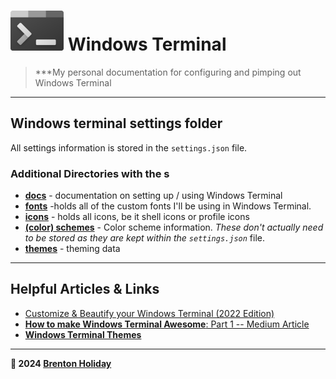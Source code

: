 # ![Windows Terminal Icon](https://raw.githubusercontent.com/8rents/_/i/h1/windows-terminal.png) Windows Terminal 

> ***My personal documentation for configuring and pimping out Windows Terminal

---

## Windows terminal settings folder

All settings information is stored in the `settings.json` file. 

### Additional Directories with the s

- [**docs**](docs/) - documentation on setting up / using Windows Terminal
- [**fonts**](fonts/) -holds all of the custom fonts I'll be using in Windows Terminal.
- [**icons**](icons/) - holds all icons, be it shell icons or profile icons
- [**(color) schemes**](schemes/) - Color scheme information. *These don't actually need to be stored as they are kept within the `settings.json`* file.
- [**themes**](themes/) - theming data

---

## Helpful Articles & Links

- [Customize & Beautify your Windows Terminal (2022 Edition)](https://dev.to/ansonh/customize-beautify-your-windows-terminal-2022-edition-541l)
- [**How to make Windows Terminal Awesome**: Part 1 -- Medium Article](https://medium.com/illumination/how-to-make-windows-terminal-awesome-part-1-530eedf6eabb)
- **[Windows Terminal Themes](https://windowsterminalthemes.dev/)**

------

**🤍 2024 [Brenton Holiday](https://brenton.holiday)**
